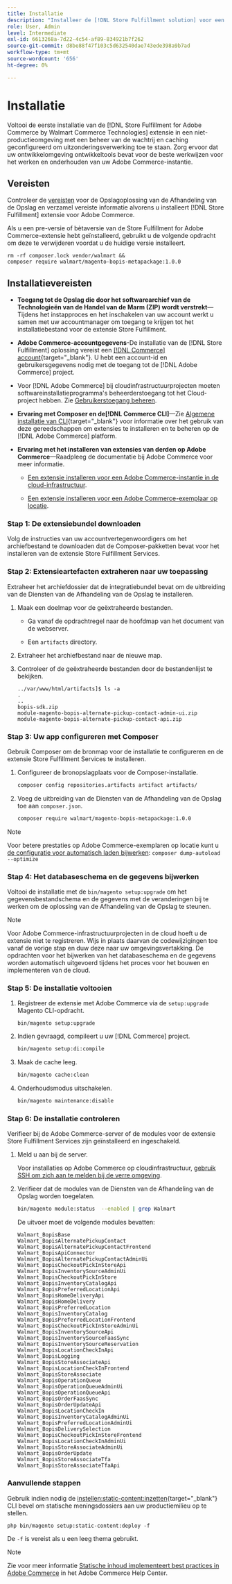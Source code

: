 ```yaml
---
title: Installatie
description: "Installeer de [!DNL Store Fulfillment solution] voor een Adobe Commerce storefront met Composer for PHP."
role: User, Admin
level: Intermediate
exl-id: 6613268a-7d22-4c54-af89-834921b7f262
source-git-commit: d8be88f47f103c5d632540dae743ede398a9b7ad
workflow-type: tm+mt
source-wordcount: '656'
ht-degree: 0%

---
```



# Installatie

Voltooi de eerste installatie van de [!DNL Store Fulfillment for Adobe Commerce by Walmart Commerce Technologies] extensie in een niet-productieomgeving met een beheer van de wachtrij en caching geconfigureerd om uitzonderingsverwerking toe te staan. Zorg ervoor dat uw ontwikkelomgeving ontwikkeltools bevat voor de beste werkwijzen voor het werken en onderhouden van uw Adobe Commerce-instantie.

## Vereisten

Controleer de [vereisten](solution-requirements.md) voor de Opslagoplossing van de Afhandeling van de Opslag en verzamel vereiste informatie alvorens u installeert [!DNL Store Fulfillment] extensie voor Adobe Commerce.

Als u een pre-versie of bètaversie van de Store Fulfillment for Adobe Commerce-extensie hebt geïnstalleerd, gebruikt u de volgende opdracht om deze te verwijderen voordat u de huidige versie installeert.

```terminal
rm -rf composer.lock vendor/walmart &&
composer require walmart/magento-bopis-metapackage:1.0.0
```

## Installatievereisten

- **Toegang tot de Opslag die door het softwarearchief van de Technologieën van de Handel van de Marm (ZIP) wordt verstrekt**—Tijdens het instapproces en het inschakelen van uw account werkt u samen met uw accountmanager om toegang te krijgen tot het installatiebestand voor de extensie Store Fulfillment.

- **Adobe Commerce-accountgegevens**-De installatie van de [!DNL Store Fulfillment] oplossing vereist een [[!DNL Commerce] account](https://docs.magento.com/user-guide/magento/magento-account.html){target="_blank"}. U hebt een account-id en gebruikersgegevens nodig met de toegang tot de [!DNL Adobe Commerce] project.

- Voor [!DNL Adobe Commerce] bij cloudinfrastructuurprojecten moeten softwareinstallatieprogramma&#39;s beheerderstoegang tot het Cloud-project hebben. Zie [Gebruikerstoegang beheren](https://devdocs.magento.com/cloud/project/user-admin.html).

- **Ervaring met Composer en de[!DNL Commerce CLI]**—Zie [Algemene installatie van CLI](https://devdocs.magento.com/extensions/install/){target="_blank"} voor informatie over het gebruik van deze gereedschappen om extensies te installeren en te beheren op de [!DNL Adobe Commerce] platform.

- **Ervaring met het installeren van extensies van derden op Adobe Commerce**—Raadpleeg de documentatie bij Adobe Commerce voor meer informatie.

   - [Een extensie installeren voor een Adobe Commerce-instantie in de cloud-infrastructuur](https://devdocs.magento.com/cloud/howtos/install-components.html#install-an-extension).

   - [Een extensie installeren voor een Adobe Commerce-exemplaar op locatie](https://devdocs.magento.com/extensions/install/).

### Stap 1: De extensiebundel downloaden

Volg de instructies van uw accountvertegenwoordigers om het archiefbestand te downloaden dat de Composer-pakketten bevat voor het installeren van de extensie Store Fulfillment Services.

### Stap 2: Extensieartefacten extraheren naar uw toepassing

Extraheer het archiefdossier dat de integratiebundel bevat om de uitbreiding van de Diensten van de Afhandeling van de Opslag te installeren.

1. Maak een doelmap voor de geëxtraheerde bestanden.

   - Ga vanaf de opdrachtregel naar de hoofdmap van het document van de webserver.

   - Een `artifacts` directory.

1. Extraheer het archiefbestand naar de nieuwe map.

1. Controleer of de geëxtraheerde bestanden door de bestandenlijst te bekijken.

   ```
   ../var/www/html/artifacts]$ ls -a
   .
   ..
   bopis-sdk.zip
   module-magento-bopis-alternate-pickup-contact-admin-ui.zip
   module-magento-bopis-alternate-pickup-contact-api.zip
   ```

### Stap 3: Uw app configureren met Composer

Gebruik Composer om de bronmap voor de installatie te configureren en de extensie Store Fulfillment Services te installeren.

1. Configureer de bronopslagplaats voor de Composer-installatie.

   ```bash
   composer config repositories.artifacts artifact artifacts/
   ```

1. Voeg de uitbreiding van de Diensten van de Afhandeling van de Opslag toe aan `composer.json`.

   ```bash
   composer require walmart/magento-bopis-metapackage:1.0.0
   ```

>[!NOTE]
>
>Voor betere prestaties op Adobe Commerce-exemplaren op locatie kunt u [de configuratie voor automatisch laden bijwerken](https://experienceleague.adobe.com/docs/commerce-operations/performance-best-practices/deployment-flow.html#update-the-autoloader): `composer dump-autoload --optimize`

### Stap 4: Het databaseschema en de gegevens bijwerken

Voltooi de installatie met de `bin/magento setup:upgrade` om het gegevensbestandschema en de gegevens met de veranderingen bij te werken om de oplossing van de Afhandeling van de Opslag te steunen.

>[!NOTE]
>
>Voor Adobe Commerce-infrastructuurprojecten in de cloud hoeft u de extensie niet te registreren. Wijs in plaats daarvan de codewijzigingen toe vanaf de vorige stap en duw deze naar uw omgevingsvertakking. De opdrachten voor het bijwerken van het databaseschema en de gegevens worden automatisch uitgevoerd tijdens het proces voor het bouwen en implementeren van de cloud.

### Stap 5: De installatie voltooien

1. Registreer de extensie met Adobe Commerce via de `setup:upgrade` Magento CLI-opdracht.

   ```terminal
   bin/magento setup:upgrade
   ```

1. Indien gevraagd, compileert u uw [!DNL Commerce] project.

   ```bash
   bin/magento setup:di:compile
   ```

1. Maak de cache leeg.

   ```bash
   bin/magento cache:clean
   ```

1. Onderhoudsmodus uitschakelen.

   ```bash
   bin/magento maintenance:disable
   ```

### Stap 6: De installatie controleren

Verifieer bij de Adobe Commerce-server of de modules voor de extensie Store Fulfillment Services zijn geïnstalleerd en ingeschakeld.

1. Meld u aan bij de server.

   Voor installaties op Adobe Commerce op cloudinfrastructuur, [gebruik SSH om zich aan te melden bij de verre omgeving](https://devdocs.magento.com/cloud/env/environments-ssh.html#ssh).

1. Verifieer dat de modules van de Diensten van de Afhandeling van de Opslag worden toegelaten.

   ```bash
   bin/magento module:status  --enabled | grep Walmart
   ```

   De uitvoer moet de volgende modules bevatten:

   ```
   Walmart_BopisBase
   Walmart_BopisAlternatePickupContact
   Walmart_BopisAlternatePickupContactFrontend
   Walmart_BopisApiConnector
   Walmart_BopisAlternatePickupContactAdminUi
   Walmart_BopisCheckoutPickInStoreApi
   Walmart_BopisInventorySourceAdminUi
   Walmart_BopisCheckoutPickInStore
   Walmart_BopisInventoryCatalogApi
   Walmart_BopisPreferredLocationApi
   Walmart_BopisHomeDeliveryApi
   Walmart_BopisHomeDelivery
   Walmart_BopisPreferredLocation
   Walmart_BopisInventoryCatalog
   Walmart_BopisPreferredLocationFrontend
   Walmart_BopisCheckoutPickInStoreAdminUi
   Walmart_BopisInventorySourceApi
   Walmart_BopisInventorySourceFaasSync
   Walmart_BopisInventorySourceReservation
   Walmart_BopisLocationCheckInApi
   Walmart_BopisLogging
   Walmart_BopisStoreAssociateApi
   Walmart_BopisLocationCheckInFrontend
   Walmart_BopisStoreAssociate
   Walmart_BopisOperationQueue
   Walmart_BopisOperationQueueAdminUi
   Walmart_BopisOperationQueueApi
   Walmart_BopisOrderFaasSync
   Walmart_BopisOrderUpdateApi
   Walmart_BopisLocationCheckIn
   Walmart_BopisInventoryCatalogAdminUi
   Walmart_BopisPreferredLocationAdminUi
   Walmart_BopisDeliverySelection
   Walmart_BopisCheckoutPickInStoreFrontend
   Walmart_BopisLocationCheckInAdminUi
   Walmart_BopisStoreAssociateAdminUi
   Walmart_BopisOrderUpdate
   Walmart_BopisStoreAssociateTfa
   Walmart_BopisStoreAssociateTfaApi
   ```

### Aanvullende stappen

Gebruik indien nodig de [instellen:static-content:inzetten](https://experienceleague.adobe.com/docs/commerce-operations/reference/commerce-on-premises.html){target="_blank"} CLI bevel om statische meningsdossiers aan uw productiemilieu op te stellen.

```terminal
php bin/magento setup:static-content:deploy -f
```

De `-f` is vereist als u een leeg thema gebruikt.

>[!NOTE]
>
>Zie voor meer informatie [Statische inhoud implementeert best practices in Adobe Commerce](https://experienceleague.adobe.com/docs/commerce-operations/implementation-playbook/best-practices/development/static-content-deployment.html) in het Adobe Commerce Help Center.
